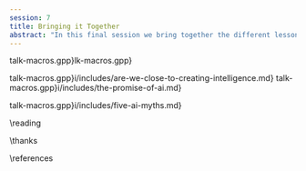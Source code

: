```yaml
---
session: 7
title: Bringing it Together
abstract: "In this final session we bring together the different lessons learned about the new wave of technologies."
---
```


talk-macros.gpp}lk-macros.gpp}


talk-macros.gpp}i/includes/are-we-close-to-creating-intelligence.md}
talk-macros.gpp}i/includes/the-promise-of-ai.md} 
<!-- See the great AI fallacy -->
talk-macros.gpp}i/includes/five-ai-myths.md}

\reading

\thanks

\references
